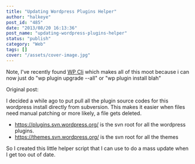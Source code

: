 ```yaml
---
title: "Updating Wordpress Plugins Helper"
author: "halkeye"
post_id: "485"
date: "2013/08/20 16:13:36"
post_name: "updating-wordpress-plugins-helper"
status: "publish"
category: "Web"
tags: []
cover: "/assets/cover-image.jpg"
---
```


Note, I've recently found [WP Cli](https://wp-cli.org/) which makes all of this moot because i can now just do "wp plugin upgrade --all" or "wp plugin install blah"

Original post:

I decided a while ago to put pull all the plugin source codes for this wordpress install directly from subversion. This makes it easier when files need manual patching or more likely, a file gets deleted.

*   <https://plugins.svn.wordpress.org/> is the svn root for all the wordpress plugins.
*   <https://themes.svn.wordpress.org/> is the svn root for all the themes

So I created this little helper script that I can use to do a mass update when I get too out of date.

<github-gist id="halkeye/6288018"></github-gist>
